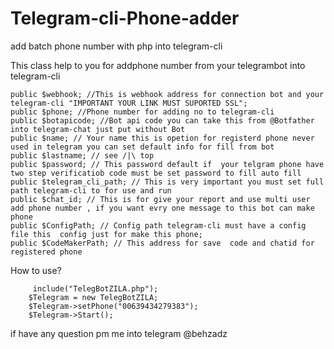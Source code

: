 # Telegram-cli-Phone-adder
add batch phone number with php into telegram-cli 

This class help to you for addphone number from your telegrambot into telegram-cli 

    public $webhook; //This is webhook address for connection bot and your telegram-cli "IMPORTANT YOUR LINK MUST SUPORTED SSL";
    public $phone; //Phone number for adding no to telegram-cli
    public $botapicode; //Bot api code you can take this from @Botfather into telegram-chat just put without Bot
    public $name; // Your name this is opetion for registerd phone never used in telegram you can set default info for fill from bot
    public $lastname; // see /|\ top
    public $password; // This password default if  your telgram phone have two step verificatiob code must be set password to fill auto fill
    public $telegram_cli_path; // This is very important you must set full path telegram-cli to for use and run
    public $chat_id; // This is for give your report and use multi user add phone number , if you want evry one message to this bot can make phone
    public $ConfigPath; // Config path telegram-cli must have a config file this  config just for make this phone;
    public $CodeMakerPath; // This address for save  code and chatid for registered phone
  
  How to use?
  
         include("TelegBotZILA.php");
        $Telegram = new TelegBotZILA;
        $Telegram->setPhone("00639434279383");
        $Telegram->Start();


 if have any question pm me into telegram  @behzadz
  

